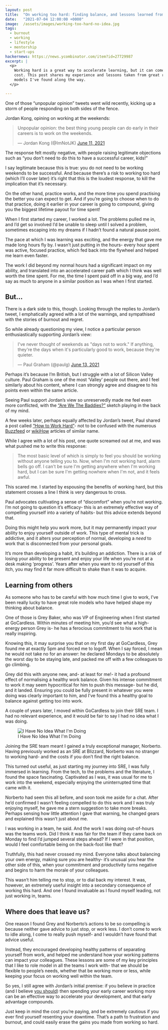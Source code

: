 ```yaml
---
layout: post
title:  "On working too hard: finding balance, and lessons learned from others"
date:   "2021-07-04 12:00:00 +0000"
image:  /assets/images/working-too-hard-no-idea.jpg
tags:
  - burnout
  - working
  - lifestyle
  - mentorship
  - start-ups
hackernews: https://news.ycombinator.com/item?id=27729987
excerpt: |
  <p>
    Working hard is a great way to accelerate learning, but it can come at a
    cost. This post shares my experience and lessons taken from great role
    models I've found along the way.
  </p>

---
```


One of those “unpopular opinion” tweets went wild recently, kicking up a storm
of people responding on both sides of the fence.

Jordan Kong, opining on working at the weekends:

<blockquote class="twitter-tweet tw-align-center">
  <p lang="en" dir="ltr">
    Unpopular opinion: the best thing young people can do early in their careers is to work on the weekends.
  </p>&mdash; Jordan Kong (@ImNotJK) <a href="https://twitter.com/ImNotJK/status/1403483098004611072?ref_src=twsrc%5Etfw">June 11, 2021</a>
</blockquote>
<script async src="https://platform.twitter.com/widgets.js" charset="utf-8"></script>

The response felt mostly negative, with people raising legitimate objections
such as “you don’t need to do this to have a successful career, kids!”

I say legitimate because this is true: you do not need to be working weekends to
be successful. And because there’s a risk to working too hard (which I’ll cover
later) it’s right that this is the loudest response, to kill the implication
that it’s necessary.

On the other hand, practice works, and the more time you spend practising the
better you can expect to get. And if you’re going to choose when to do that
practice, doing it earlier in your career is going to compound, giving you the
biggest lifetime payout for time spent!

When I first started my career, I worked a lot. The problems pulled me in, and
I’d get so involved I’d be unable to sleep until I solved a problem, sometimes
escaping into my dreams if I hadn’t found a natural pause point.

The pace at which I was learning was exciting, and the energy that gave me made
long hours fly by. I wasn’t just putting in the hours- every hour spent was
active, focused practice, which fed back into the flywheel and helped me learn
even faster.

The work I did beyond my normal hours had a significant impact on my ability,
and translated into an accelerated career path which I think was well worth the
time spent. For me, the time I spent paid off in a big way, and I’d say as much
to anyone in a similar position as I was when I first started.

## But…

There is a dark side to this, though. Looking through the replies to Jordan’s
tweet, I emphatically agreed with a lot of the warnings, and sympathised with
the stories of burnout and regret.

So while already questioning my view, I notice a particular person
enthusiastically supporting Jordan’s view:

<blockquote class="twitter-tweet tw-align-center">
  <p lang="en" dir="ltr">
    I&#39;ve never thought of weekends as &quot;days not to work.&quot; If anything, they&#39;re the days when it&#39;s particularly good to work, because they&#39;re quieter.
  </p>&mdash; Paul Graham (@paulg) <a href="https://twitter.com/paulg/status/1404119741879525381?ref_src=twsrc%5Etfw">June 13, 2021</a>
</blockquote>
<script async src="https://platform.twitter.com/widgets.js" charset="utf-8"></script>

Perhaps it’s because I’m British, but I struggle with a lot of Silicon Valley
culture. Paul Graham is one of the most ‘Valley’ people out there, and I feel
similarly about his content, where I can strongly agree and disagree to his
points even within the same article.

Seeing Paul support Jordan’s view so unreservedly made me feel even more
conflicted, with the [“Are We The
Baddies?”](https://www.youtube.com/watch?v=8JOpPNra4bw) sketch playing in the
back of my mind.

A few weeks later, perhaps equally affected by Jordan’s tweet, Paul shared a
post called [“How to Work Hard”](http://paulgraham.com/hwh.html)- not to be
confused with the numerous
[Buzzfeed](https://www.buzzfeed.com/krystieyandoli/confessions-from-people-who-work-too-damn-hard)
or [wikiHow](https://www.wikihow.com/Be-a-Hard-Worker) articles of similar name.

While I agree with a lot of his post, one quote screamed out at me, and was what
pushed me to write this response:

> The most basic level of which is simply to feel you should be working without
> anyone telling you to. Now, when I'm not working hard, alarm bells go off. I
> can't be sure I'm getting anywhere when I'm working hard, but I can be sure
> I'm getting nowhere when I'm not, and it feels awful.

This scared me. I started by espousing the benefits of working hard, but this
statement crosses a line I think is very dangerous to cross.

Paul advocates cultivating a sense of “discomfort” when you’re not working. I’m
not going to question it’s efficacy- this is an extremely effective way of
compelling yourself into a variety of habits- but this advice extends beyond
that.

Doing this might help you work more, but it may permanently impact your ability
to enjoy yourself outside of work. This type of mental trick is addictive, and
it alters your perception of normal, developing a *need* to work that is
disconnected from your personal goals.

It’s more than developing a habit, it’s building an addiction. There is a risk
of losing your ability to be present and enjoy your life when you’re not at a
desk making ‘progress’. Years after when you want to rid yourself of this itch,
you may find it far more difficult to shake than it was to acquire.

## Learning from others

As someone who has to be careful with how much time I give to work, I’ve been
really lucky to have great role models who have helped shape my thinking about
balance.

One of those is Grey Baker, who was VP of Engineering when I first started at
GoCardless. Within minutes of meeting him, you’d see what a high-energy person
Grey is- he has a ferocious commitment to his work that is really inspiring.

Knowing this, it may surprise you that on my first day at GoCardless, Grey found
me at exactly 5pm and forced me to logoff. When I say forced, I mean he would
not take no for an answer: he declared Mondays to be absolutely the worst day to
be staying late, and packed me off with a few colleagues to go climbing.

Grey did this with anyone new, and- at least for me!- it had a profound effect
of normalising a healthy work balance. Given his intense commitment to work it
may seem hypocritical for him to push this message- but he did, and it landed.
Ensuring you could be fully present in whatever you were doing was clearly
important to him, and I’ve found this a healthy goal to balance against getting
too into work.

A couple of years later, I moved within GoCardless to join their SRE team. I had
no relevant experience, and it would be fair to say I had no idea what I was
doing.

<figure>
  <img
      style="max-width: 80%"
      src="{{ "/assets/images/working-too-hard-no-idea.jpg" | prepend:site.baseurl }}"
      alt="I Have No Idea What I'm Doing"/>
  <figcaption>
    I Have No Idea What I'm Doing
  </figcaption>
</figure>

Joining the SRE team meant I gained a truly exceptional manager, Norberto.
Having previously worked as an SRE at Blizzard, Norberto was no stranger to
working hard- and the costs if you don’t find the right balance.

This turned out useful, as just starting my journey into SRE, I was fully
immersed in learning. From the tech, to the problems and the literature, I found
the space fascinating. Captivated as I was, it was usual for me to work into the
weekend, especially enjoying the uninterrupted time that came with it.

Norberto had seen this all before, and soon took me aside for a chat. After he’d
confirmed I wasn’t feeling compelled to do this work and I was truly enjoying
myself, he gave me a stern suggestion to take more breaks. Perhaps sensing how
little attention I gave that warning, he changed gears and explained this wasn’t
just about me.

I was working in a team, he said. And the work I was doing out-of-hours was the
teams work. Did I think it was fair for the team if they came back on Monday to
find I’d jumped several steps ahead? If I were in that position, would I feel
comfortable being on the back-foot like that?

Truthfully, this had never crossed my mind. Everyone talks about balancing your
own energy, making sure you are healthy- it’s unusual you hear the other side of
this, when your commitment and productivity turns negative and begins to harm
the morale of your colleagues.

This wasn’t him telling me to stop, or to dial back my interest. It was,
however, an extremely useful insight into a secondary consequence of working
this hard. And one I found invaluable as I found myself leading, not just
working in, teams.

## Where does that leave us?

One reason I found Grey and Norberto’s actions to be so compelling is because
neither gave advice to just stop, or work less. I don’t come to work to idle
along, I come to really push myself- and I wouldn’t have found that advice
useful.

Instead, they encouraged developing healthy patterns of separating yourself from
work, and helped me understand how your working patterns can impact your
colleagues. These lessons are some of my key principles that I like to role
model in all the teams I work with- that we should be flexible to people’s
needs, whether that be working more or less, while keeping your focus on working
well within the team.

So yes, I still agree with Jordan’s initial premise: if you believe in practice
(and I believe [you should](https://www.amazon.co.uk/Bounce-Myth-Talent-Power-Practice/dp/0007350546))
then spending your early career working more can be an effective way to
accelerate your development, and that early advantage compounds.

Just keep in mind the cost you’re paying, and be extremely cautious if you ever
find yourself resenting your downtime. That’s a path to frustration and burnout,
and could easily erase the gains you made from working so hard.
